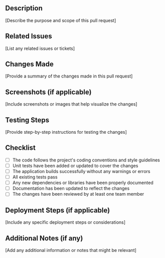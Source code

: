 ## Description
[Describe the purpose and scope of this pull request]

## Related Issues
[List any related issues or tickets]

## Changes Made
[Provide a summary of the changes made in this pull request]

## Screenshots (if applicable)
[Include screenshots or images that help visualize the changes]

## Testing Steps
[Provide step-by-step instructions for testing the changes]

## Checklist
- [ ] The code follows the project's coding conventions and style guidelines
- [ ] Unit tests have been added or updated to cover the changes
- [ ] The application builds successfully without any warnings or errors
- [ ] All existing tests pass
- [ ] Any new dependencies or libraries have been properly documented
- [ ] Documentation has been updated to reflect the changes
- [ ] The changes have been reviewed by at least one team member

## Deployment Steps (if applicable)
[Include any specific deployment steps or considerations]

## Additional Notes (if any)
[Add any additional information or notes that might be relevant]

